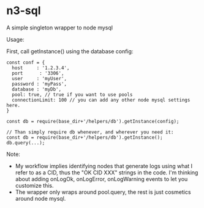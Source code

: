 # n3-sql
A simple singleton wrapper to node mysql

Usage:

First, call getInstance() using the database config:
```
const conf = {
  host     : '1.2.3.4',
  port      : '3306',
  user     : 'myUser',
  password : 'myPass',
  database : 'myDb',
  pool: true, // true if you want to use pools
  connectionLimit: 100 // you can add any other node mysql settings here.
}

const db = require(base_dir+'/helpers/db').getInstance(config);
```

```
// Than simply require db whenever, and wherever you need it:
const db = require(base_dir+'/helpers/db').getInstance();
db.query(...);
```

Note:
* My workflow implies identifying nodes that generate logs using what I refer to as a CID, thus the "OK CID XXX" strings in the code. I'm thinking about adding onLogOk, onLogError, onLogWarning events to let you customize this.
* The wrapper only wraps around pool.query, the rest is just cosmetics around node mysql.
